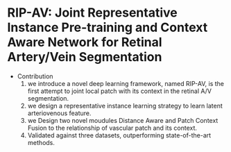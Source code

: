 # RIP-AV: Joint Representative Instance Pre-training and Context Aware Network for Retinal Artery/Vein Segmentation 

- Contribution
  1) we introduce a novel deep learning framework, named RIP-AV, is the first attempt to joint local patch with its context in the retinal A/V segmentation.
  2) we design a representative instance learning strategy to learn latent arteriovenous feature. 
  3) we Design two novel moudules Distance Aware and Patch Context Fusion to the relationship of vascular patch and its context.  
  4) Validated against three datasets, outperforming state-of-the-art methods.    


